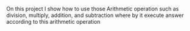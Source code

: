 On this project I show how to use those Arithmetic operation such as division, multiply, addition, and subtraction 
where by it execute answer according to this arithmetic operation 
